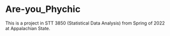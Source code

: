# Are-you_Phychic
This is a project in STT 3850 (Statistical Data Analysis) from Spring of 2022 at Appalachian State.
